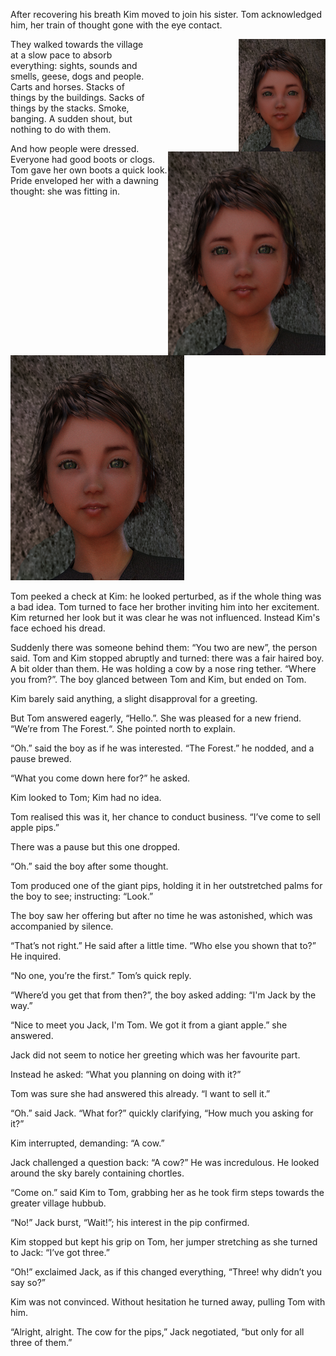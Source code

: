 After recovering his breath Kim moved to join his sister. Tom acknowledged him, her train of thought gone with the eye contact.

<div style="float: right">
<img align="right" src="TomThumb/tomthumb2mugshot_small.png" width="50%" height="50%">
</div>

They walked towards the village at a slow pace to absorb everything: sights, sounds and smells, geese, dogs and people. Carts and horses. Stacks of things by the buildings. Sacks of things by the stacks. Smoke, banging. A sudden shout, but nothing to do with them.

<img align="right" src="TomThumb/tomthumb2mugshot_small.png" width="50%" height="50%">

And how people were dressed. Everyone had good boots or clogs. Tom gave her own boots a quick look. Pride enveloped her with a dawning thought: she was fitting in.

![](TomThumb/tomthumb2mugshot_small.png)

Tom peeked a check at Kim: he looked perturbed, as if the whole thing was a bad idea. Tom turned to face her brother inviting him into her excitement. Kim returned her look but it was clear he was not influenced. Instead Kim's face echoed his dread.

Suddenly there was someone behind them: “You two are new”, the person said. Tom and Kim stopped abruptly and turned: there was a fair haired boy. A bit older than them. He was holding a cow by a nose ring tether. “Where you from?”. The boy glanced between Tom and Kim, but ended on Tom.

Kim barely said anything, a slight disapproval for a greeting.

But Tom answered eagerly, “Hello.”. She was pleased for a new friend. “We’re from The Forest.“. She pointed north to explain.

“Oh.” said the boy as if he was interested. “The Forest.” he nodded, and a pause brewed. 

“What you come down here for?” he asked.

Kim looked to Tom; Kim had no idea.

Tom realised this was it, her chance to conduct business. “I’ve come to sell apple pips.”

There was a pause but this one dropped.

“Oh.” said the boy after some thought.

Tom produced one of the giant pips, holding it in her outstretched palms for the boy to see; instructing: “Look.”

The boy saw her offering but after no time he was astonished, which was accompanied by silence.

“That’s not right.” He said after a little time. “Who else you shown that to?” He inquired.

“No one, you’re the first.” Tom’s quick reply.

“Where’d you get that from then?”, the boy asked adding: “I'm Jack by the way.”

“Nice to meet you Jack, I'm Tom. We got it from a giant apple.” she answered.

Jack did not seem to notice her greeting which was her favourite part.

Instead he asked: “What you planning on doing with it?”

Tom was sure she had answered this already. “I want to sell it.” 

“Oh.” said Jack. “What for?” quickly clarifying, “How much you asking for it?”

Kim interrupted, demanding: “A cow.”

Jack challenged a question back: “A cow?” He was incredulous. He looked around the sky barely containing chortles.

“Come on.” said Kim to Tom, grabbing her as he took firm steps towards the greater village hubbub.

“No!” Jack burst, “Wait!”; his interest in the pip confirmed.

Kim stopped but kept his grip on Tom, her jumper stretching as she turned to Jack: “I’ve got three.”

“Oh!” exclaimed Jack, as if this changed everything, “Three! why didn’t you say so?”

Kim was not convinced. Without hesitation he turned away, pulling Tom with him.  

“Alright, alright. The cow for the pips,” Jack negotiated, “but only for all three of them.”  
